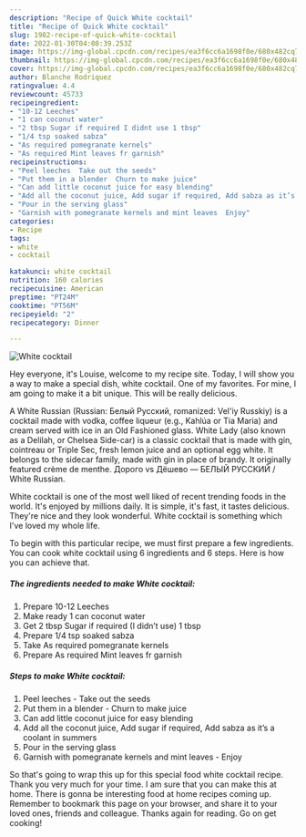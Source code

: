 ```yaml
---
description: "Recipe of Quick White cocktail"
title: "Recipe of Quick White cocktail"
slug: 1982-recipe-of-quick-white-cocktail
date: 2022-01-30T04:08:39.253Z
image: https://img-global.cpcdn.com/recipes/ea3f6cc6a1698f0e/680x482cq70/white-cocktail-recipe-main-photo.jpg
thumbnail: https://img-global.cpcdn.com/recipes/ea3f6cc6a1698f0e/680x482cq70/white-cocktail-recipe-main-photo.jpg
cover: https://img-global.cpcdn.com/recipes/ea3f6cc6a1698f0e/680x482cq70/white-cocktail-recipe-main-photo.jpg
author: Blanche Rodriquez
ratingvalue: 4.4
reviewcount: 45733
recipeingredient:
- "10-12 Leeches"
- "1 can coconut water"
- "2 tbsp Sugar if required I didnt use 1 tbsp"
- "1/4 tsp soaked sabza"
- "As required pomegranate kernels"
- "As required Mint leaves fr garnish"
recipeinstructions:
- "Peel leeches  Take out the seeds"
- "Put them in a blender  Churn to make juice"
- "Can add little coconut juice for easy blending"
- "Add all the coconut juice, Add sugar if required, Add sabza as it’s a coolant in summers"
- "Pour in the serving glass"
- "Garnish with pomegranate kernels and mint leaves  Enjoy"
categories:
- Recipe
tags:
- white
- cocktail

katakunci: white cocktail 
nutrition: 160 calories
recipecuisine: American
preptime: "PT24M"
cooktime: "PT56M"
recipeyield: "2"
recipecategory: Dinner

---
```



![White cocktail](https://img-global.cpcdn.com/recipes/ea3f6cc6a1698f0e/680x482cq70/white-cocktail-recipe-main-photo.jpg)

Hey everyone, it's Louise, welcome to my recipe site. Today, I will show you a way to make a special dish, white cocktail. One of my favorites. For mine, I am going to make it a bit unique. This will be really delicious.

A White Russian (Russian: Белый Русский, romanized: Vel'iy Russkiy) is a cocktail made with vodka, coffee liqueur (e.g., Kahlúa or Tia Maria) and cream served with ice in an Old Fashioned glass. White Lady (also known as a Delilah, or Chelsea Side-car) is a classic cocktail that is made with gin, cointreau or Triple Sec, fresh lemon juice and an optional egg white. It belongs to the sidecar family, made with gin in place of brandy. It originally featured crème de menthe. Дорого vs Дёшево — БЕЛЫЙ РУССКИЙ / White Russian.

White cocktail is one of the most well liked of recent trending foods in the world. It's enjoyed by millions daily. It is simple, it's fast, it tastes delicious. They're nice and they look wonderful. White cocktail is something which I've loved my whole life.


To begin with this particular recipe, we must first prepare a few ingredients. You can cook white cocktail using 6 ingredients and 6 steps. Here is how you can achieve that.

<!--inarticleads1-->

##### The ingredients needed to make White cocktail:

1. Prepare 10-12 Leeches
1. Make ready 1 can coconut water
1. Get 2 tbsp Sugar if required (I didn’t use) 1 tbsp
1. Prepare 1/4 tsp soaked sabza
1. Take As required pomegranate kernels
1. Prepare As required Mint leaves fr garnish




<!--inarticleads2-->

##### Steps to make White cocktail:

1. Peel leeches  - Take out the seeds
1. Put them in a blender  - Churn to make juice
1. Can add little coconut juice for easy blending
1. Add all the coconut juice, Add sugar if required, Add sabza as it’s a coolant in summers
1. Pour in the serving glass
1. Garnish with pomegranate kernels and mint leaves  - Enjoy




So that's going to wrap this up for this special food white cocktail recipe. Thank you very much for your time. I am sure that you can make this at home. There is gonna be interesting food at home recipes coming up. Remember to bookmark this page on your browser, and share it to your loved ones, friends and colleague. Thanks again for reading. Go on get cooking!
